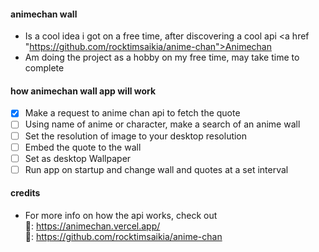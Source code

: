 #### animechan wall
- Is a cool idea i got on a free time, after discovering a cool api <a href "https://github.com/rocktimsaikia/anime-chan">Animechan</a>
- Am doing the project as a hobby on my free time, may take time to complete
#### how animechan wall app will work
- [x] Make a request to anime chan api to fetch the quote
- [ ] Using name of anime or character, make a search of an anime wall
- [ ] Set the resolution of image to your desktop resolution
- [ ] Embed the quote to the wall
- [ ] Set as desktop Wallpaper
- [ ] Run app on startup and change wall and quotes at a set interval
#### credits
- For more info on how the api works, check out<br>
🐧: https://animechan.vercel.app/<br>
🐧: https://github.com/rocktimsaikia/anime-chan<br>